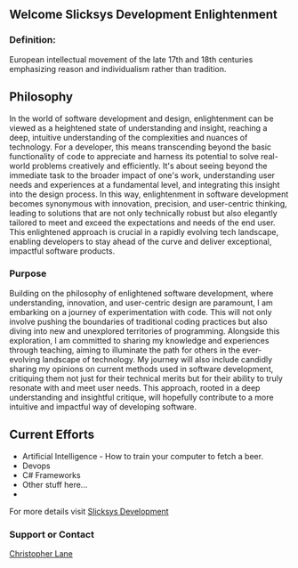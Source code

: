 ## Welcome Slicksys Development Enlightenment

### Definition: 
European intellectual movement of the late 17th and 18th centuries emphasizing reason and individualism rather than tradition. 

## Philosophy
In the world of software development and design, enlightenment can be viewed as a heightened state of understanding and insight, reaching a deep, intuitive understanding of the complexities and nuances of technology. For a developer, this means transcending beyond the basic functionality of code to appreciate and harness its potential to solve real-world problems creatively and efficiently. It's about seeing beyond the immediate task to the broader impact of one's work, understanding user needs and experiences at a fundamental level, and integrating this insight into the design process. In this way, enlightenment in software development becomes synonymous with innovation, precision, and user-centric thinking, leading to solutions that are not only technically robust but also elegantly tailored to meet and exceed the expectations and needs of the end user. This enlightened approach is crucial in a rapidly evolving tech landscape, enabling developers to stay ahead of the curve and deliver exceptional, impactful software products.

### Purpose
Building on the philosophy of enlightened software development, where understanding, innovation, and user-centric design are paramount, I am embarking on a journey of experimentation with code. This will not only involve pushing the boundaries of traditional coding practices but also diving into new and unexplored territories of programming. Alongside this exploration, I am committed to sharing my knowledge and experiences through teaching, aiming to illuminate the path for others in the ever-evolving landscape of technology. My journey will also include candidly sharing my opinions on current methods used in software development, critiquing them not just for their technical merits but for their ability to truly resonate with and meet user needs. This approach, rooted in a deep understanding and insightful critique, will hopefully contribute to a more intuitive and impactful way of developing software.

## Current Efforts
- Artificial Intelligence -  How to train your computer to fetch a beer.
- Devops
- C# Frameworks
- Other stuff here...
- 

For more details visit [Slicksys Development](https://slicksys.net)


### Support or Contact
[Christopher Lane](https://christopherlane.net)
